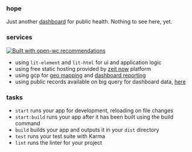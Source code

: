 ### hope
Just another [dashboard](https://hope-dash.now.sh) for public health. 
Nothing to see here, yet.  

### services
 [![Built with open-wc recommendations](https://img.shields.io/badge/built%20with-open--wc-blue.svg)](https://github.com/open-wc) 

- using `lit-element` and `lit-html` for ui and application logic
- using free static hosting provided by [zeit now](https://zeit.co/) platform
- using gcp for [geo mapping](https://support.google.com/datastudio/answer/7065037?hl=en) and [dashboard reporting](https://cloud.google.com/bigquery/docs/visualize-data-studio)
- using public records available on big query for dashboard data,  [here](https://console.cloud.google.com/marketplace/details/bigquery-public-datasets/covid19-public-data-program?_ga=2.76354326.-203692196.1572032940)

### tasks

- `start` runs your app for development, reloading on file changes
- `start:build` runs your app after it has been built using the build command
- `build` builds your app and outputs it in your `dist` directory
- `test` runs your test suite with Karma
- `lint` runs the linter for your project
